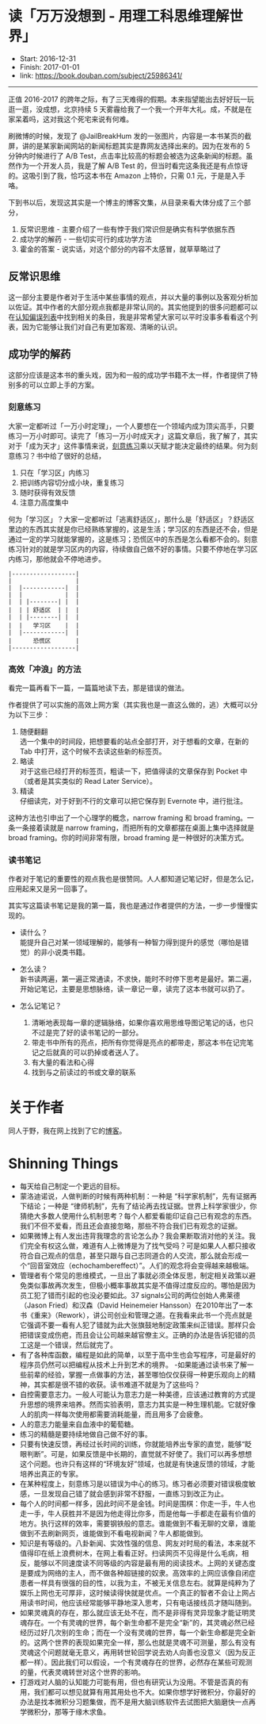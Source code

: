 # 读「万万没想到 - 用理工科思维理解世界」

- Start:  2016-12-31
- Finish: 2017-01-01
- link: https://book.douban.com/subject/25986341/

---

正值 2016-2017 的跨年之际，有了三天难得的假期。本来指望能出去好好玩一玩逛一逛，没成想，北京持续 5 天雾霾给我了一个我一个开年大礼。成，不就是在家呆着吗，这对我这个死宅来说有何难。

刷微博的时候，发现了 @JailBreakHum 发的一张图片，内容是一本书某页的截屏，讲的是某家新闻网站的新闻标题其实是靠网友选择出来的。因为在发布的 5 分钟内时候进行了 A/B Test，点击率比较高的标题会被选为这条新闻的标题。虽然作为一个开发人员，我是了解 A/B Test 的，但当时看完这条我还是有点惊讶的。这吸引到了我，恰巧这本书在 Amazon 上特价，只需 0.1 元，于是是入手咯。

下到书以后，发现这其实是一个博主的博客文集，从目录来看大体分成了三个部分，

1. 反常识思维 - 主要介绍了一些有悖于我们常识但是确实有科学依据东西
2. 成功学的解药 - 一些切实可行的成功学方法
3. 霍金的答案 - 说实话，对这个部分的内容不太感冒，就草草略过了

## 反常识思维
这一部分主要是作者对于生活中某些事情的观点，并以大量的事例以及客观分析加以佐证。其中作者的大部分观点我都是非常认同的。其实他提到的很多问题都可以在[认知偏误列表](https://zh.wikipedia.org/wiki/%E8%AA%8D%E7%9F%A5%E5%81%8F%E8%AA%A4%E5%88%97%E8%A1%A8)中找到相关的条目，我是非常希望大家可以平时没事多看看这个列表，因为它能够让我们对自己有更加客观、清晰的认识。

## 成功学的解药
这部分应该是这本书的重头戏，因为和一般的成功学书籍不太一样，作者提供了特别多的可以立即上手的方案。

### 刻意练习

大家一定都听过「一万小时定理」，一个人要想在一个领域内成为顶尖高手，只要练习一万小时即可。读完了「练习一万小时成天才」这篇文章后，我了解了，其实对于「成为天才」这件事情来说，[刻意练习](https://en.wikipedia.org/wiki/Practice_(learning_method)#Deliberate_practice)乘以天赋才能决定最终的结果。何为刻意练习？书中给了很好的总结，

1. 只在「学习区」内练习
2. 把训练内容切分成小块，重复练习
3. 随时获得有效反馈
4. 注意力高度集中

何为「学习区」？大家一定都听过「逃离舒适区」，那什么是「舒适区」？舒适区里边的东西其实就是你已经熟练掌握的，这是生活；学习区的东西是还不会，但是通过一定的学习就能掌握的，这是练习；恐慌区中的东西是怎么看都不会的。刻意练习针对的就是学习区内的内容，待续做自己做不好的事情。只要不停地在学习区内练习，那他就会不停地进步。

```
|------------------|
|                  |
|  |------------|  |
|  |            |  |
|  | |--------| |  |
|  | | 舒适区  | |  |
|  | |--------| |  |
|  |   学习区    |  |
|  |------------|  |
|      恐慌区       |
|------------------|
```

### 高效「冲浪」的方法

>
看完一篇再看下一篇，一篇篇地读下去，那是错误的做法。

作者提供了可以实施的高效上网方案（其实我也是一直这么做的，逃）大概可以分为以下三步：

1. 随便翻翻 <br>
选一个集中的时间段，把想要看的站点全部打开，对于想看的文章，在新的 Tab 中打开，这个时候不去读这些新的标签页。
2. 略读 <br>
对于这些已经打开的标签页，粗读一下，把值得读的文章保存到 Pocket 中（或者是其实类似的 Read Later Service）。
3. 精读 <br>
仔细读完，对于好到不行的文章可以把它保存到 Evernote 中，进行批注。

这种方法也引申出了一个心理学的概念，narrow framing 和 broad framing。一条一条接着读就是 narrow framing，而把所有的文章都摆在桌面上集中选择就是 broad framing。你的时间非常有限，broad framing 是一种很好的决策方式。

### 读书笔记
作者对于笔记的重要性的观点我也是很赞同。人人都知道记笔记好，但是怎么记，应用起来又是另一回事了。

其实写这篇读书笔记是我的第一篇，我也是通过作者提供的方法，一步一步慢慢实现的。

- 读什么？<br>
能提升自己对某一领域理解的，能够有一种智力得到提升的感觉（哪怕是错觉）的非小说类书籍。

- 怎么读？ <br>
新书读两遍，第一遍正常通读，不求快，能时不时停下思考是最好。第二遍，开始记笔记，主要是思想脉络，读一章记一章，读完了这本书就可以扔了。

- 怎么记笔记？ <br>
  1. 清晰地表现每一章的逻辑脉络，如果你喜欢用思维导图记笔记的话，也只不过是完了好的读书笔记的一部分。
  2. 带走书中所有的亮点，把所有你觉得是亮点的都带走，那这本书在记完笔记之后就真的可以扔掉或者送人了。
  3. 有大量的看法和心得
  4. 找到与之前读过的书或文章的联系

# 关于作者
同人于野，我在网上找到了它的[博客](http://www.geekonomics10000.com/)。

# Shinning Things

>
- 每天给自己制定一个更远的目标。
- 蒙洛迪诺说，人做判断的时候有两种机制：一种是 “科学家机制”，先有证据再下结论；一种是 “律师机制”，先有了结论再去找证据。世界上科学家很少，你猜绝大多数人使用什么机制思考？每个人都爱看能印证自己已有观念的东西。我们不但不爱看，而且还会直接忽略，那些不符合我们已有观念的证据。
- 如果微博上有人发出违背我理念的言论怎么办？我会果断取消对他的关注。我们完全有权这么做，难道有人上微博是为了找气受吗？可是如果人人都只接收符合自己观点的信息，甚至只跟与自己志同道合的人交流，那么就会形成一个“回音室效应（echochambereffect）”。人们的观念将会变得越来越极端。
- 管理者有个常见的思维模式，一旦出了事就必须全体反思，制定相关政策以避免类似事故再次发生，但极小概率事故其实是不值得过度反应的。哪怕是因为员工犯了错而引起的也没必要如此。37 signals公司的两位创始人弗莱德（Jason Fried）和汉森（David Heinemeier Hansson）在2010年出了一本书《重来》（Rework），讲公司创业和管理之道。在我看来此书一个亮点就是它强调不要一看有人犯了错就为此大张旗鼓地制定政策来纠正错误。那样只会把错误变成伤疤，而且会让公司越来越官僚主义。正确的办法是告诉犯错的员工这是一个错误，然后就完了。
- 有了各种库函数，编程是如此的简单，以至于高中生也会写程序，可是最好的程序员仍然可以把编程从技术上升到艺术的境界。
-如果能通过读书来了解一些前辈的经验，掌握一点做事的方法，甚至哪怕仅仅获得一种更乐观向上的精神，其实都是很不错的收获。读书难道不就是为了这些吗？
- 自控需要意志力。一般人可能认为意志力是一种美德，应该通过教育的方式提升思想的境界来培养。然而实验表明，意志力其实是一种生理机能。它就好像人的肌肉一样每次使用都需要消耗能量，而且用多了会疲惫。
- 人的意志力能量来自血液中的葡萄糖。
- 练习的精髓是要持续地做自己做不好的事。
- 只要有快速反馈，再经过长时间的训练，你就能培养出专家的直觉，能够“眨眼判断”。可是，如果反馈是中长期的，直觉就不好使了。我们可以再多想想这个问题。也许只有这样的“环境友好”领域，也就是有快速反馈的领域，才能培养出真正的专家。
- 在某种程度上，刻意练习是以错误为中心的练习。练习者必须要对错误极度敏感，一旦发现自己错了就会感到非常不舒服，一直练习到改正为止。
- 每个人的时间都一样多，因此时间不是金钱。时间是围棋：你走一手，牛人也走一手，牛人获胜并不是因为他走得比你多，而是他每一手都走在最有价值的地方。执行这样的效率，需要钢铁般的意志。谁能做到不看无聊的文章，谁能做到不去刷新网页，谁能做到不看电视新闻？牛人都能做到。
- 知识是有等级的。八卦新闻、实效性强的信息、网友对时局的看法，本来就不值得印在纸上浪费树木，在网上看看正好。扫读网页不见得是什么毛病，相反，能够以不同速度读不同等级的内容是最有用的阅读技术。上网的关键态度是要成为网络的主人，而不做各种超链接的奴隶。高效率的上网应该像自闭症患者一样具有很强的目的性，以我为主，不被无关信息左右。就算是纯粹为了娱乐上网也无可厚非，这时候读得快就是优点。一个真正的智者不会让上网占用读书时间，他应该经常能够平静地深入思考，只有电话接线员才随叫随到。
- 如果灵魂真的存在，那么就应该无处不在，而不是非得有灵异现象才能证明灵魂存在。一个有灵魂的世界，每个新生命都不是完全“新”的，其灵魂必然已经经历过好几次别的生命；而在一个没有灵魂的世界，每一个新生命都是完全新的。这两个世界的表现如果完全一样，那么也就是灵魂不可测量，那么有没有灵魂这个问题就毫无意义，再用转世轮回学说去劝人向善也没意义（因为反正都一样）。因此我们可以假设，一个有灵魂存在的世界，必然存在某些可观测的量，代表灵魂转世对这个世界的影响。
- 打游戏对人脑的认知能力可能有用，但也有研究认为没用。不管是否真的有用，我们都可以想见就算有用其用处也不大。如果你想学好微积分，你最好的办法是找本微积分习题集做，而不是用大脑训练软件去试图把大脑磨快一点再学微积分，那等于缘木求鱼。
